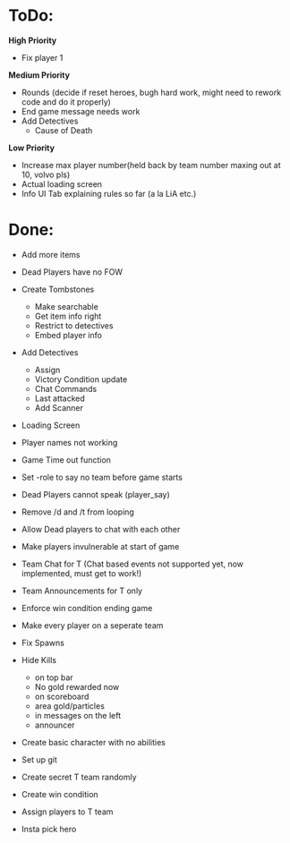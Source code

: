 ToDo:
===
**High Priority**
- Fix player 1

**Medium Priority**
- Rounds (decide if reset heroes, bugh hard work, might need to rework code and do it properly)
- End game message needs work 
- Add Detectives
	- Cause of Death

**Low Priority**
- Increase max player number(held back by team number maxing out at 10, volvo pls)
- Actual loading screen
- Info UI Tab explaining rules so far (a la LiA etc.)

Done:
===
- Add more items
- Dead Players have no FOW
- Create Tombstones
	- Make searchable
	- Get item info right
	- Restrict to detectives
	- Embed player info

- Add Detectives
	- Assign
	- Victory Condition update
	- Chat Commands
	- Last attacked
	- Add Scanner
- Loading Screen
- Player names not working
- Game Time out function
- Set -role to say no team before game starts
- Dead Players cannot speak (player_say)
- Remove /d and /t from looping
- Allow Dead players to chat with each other

- Make players invulnerable at start of game
- Team Chat for T (Chat based events not supported yet, now implemented, must get to work!)
- Team Announcements for T only
- Enforce win condition ending game
- Make every player on a seperate team
- Fix Spawns
- Hide Kills
	- on top bar
	- No gold rewarded now
	- on scoreboard
	- area gold/particles
	- in messages on the left
	- announcer
- Create basic character with no abilities
- Set up git
- Create secret T team randomly
- Create win condition
- Assign players to T team
- Insta pick hero